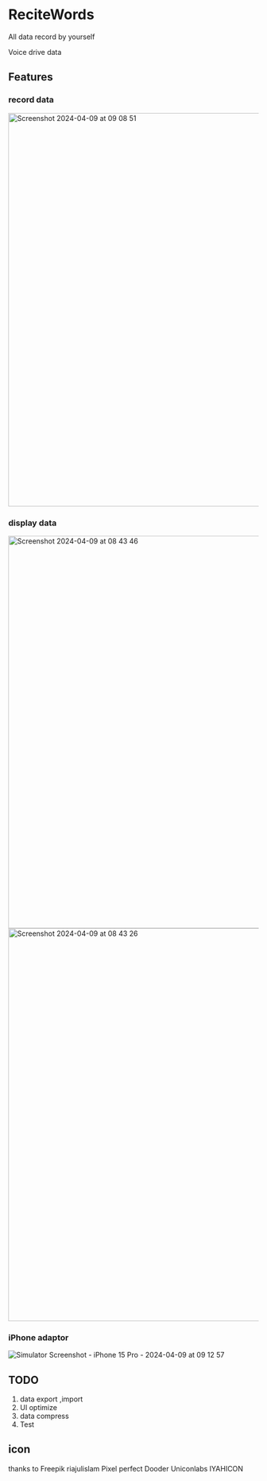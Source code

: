 # ReciteWords

All data record by yourself

Voice drive data


## Features

### record data
<img width="791" alt="Screenshot 2024-04-09 at 09 08 51" src="https://github.com/jakejone/ReciteWords/assets/3777462/c099b279-4af9-4d39-bb2e-ec3fdb6e3e1c">

### display data

<img width="789" alt="Screenshot 2024-04-09 at 08 43 46" src="https://github.com/jakejone/ReciteWords/assets/3777462/d3e3b46b-40f1-4634-812f-a8b96bb9da7a">
<img width="790" alt="Screenshot 2024-04-09 at 08 43 26" src="https://github.com/jakejone/ReciteWords/assets/3777462/8f509472-c6e6-4880-aabb-78225fb2697f">

### iPhone adaptor
![Simulator Screenshot - iPhone 15 Pro - 2024-04-09 at 09 12 57](https://github.com/jakejone/ReciteWords/assets/3777462/98760ab7-2d04-4e82-a02f-bacbf5d9ce13)



## TODO
1. data export ,import
2. UI optimize
3. data compress
4. Test
   

## icon
thanks to 
Freepik
riajulislam
Pixel perfect
Dooder
Uniconlabs
IYAHICON

